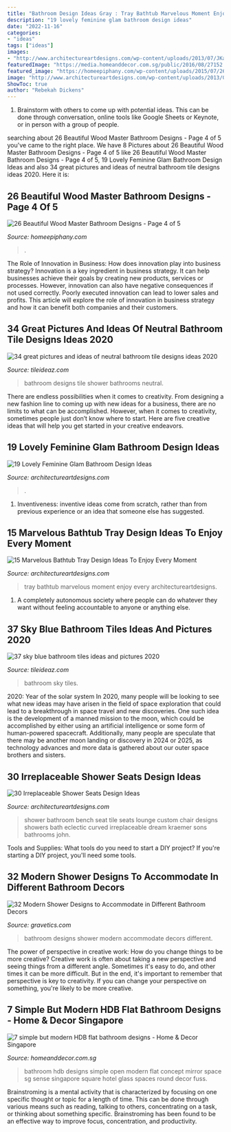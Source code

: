 ```yaml
---
title: "Bathroom Design Ideas Gray : Tray Bathtub Marvelous Moment Enjoy Every Architectureartdesigns"
description: "19 lovely feminine glam bathroom design ideas"
date: "2022-11-16"
categories:
- "ideas"
tags: ["ideas"]
images:
- "http://www.architectureartdesigns.com/wp-content/uploads/2013/07/JKandSons._com.jpg"
featuredImage: "https://media.homeanddecor.com.sg/public/2016/08/27152.jpg"
featured_image: "https://homeepiphany.com/wp-content/uploads/2015/07/26-Beautiful-Wood-Master-Bathroom-Designs-19.jpg"
image: "http://www.architectureartdesigns.com/wp-content/uploads/2013/07/JKandSons._com.jpg"
ShowToc: true
author: "Rebekah Dickens"
---
```



1. Brainstorm with others to come up with potential ideas. This can be done through conversation, online tools like Google Sheets or Keynote, or in person with a group of people.

	

		
searching about 26 Beautiful Wood Master Bathroom Designs - Page 4 of 5 you've came to the right place. We have 8 Pictures about 26 Beautiful Wood Master Bathroom Designs - Page 4 of 5 like 26 Beautiful Wood Master Bathroom Designs - Page 4 of 5, 19 Lovely Feminine Glam Bathroom Design Ideas and also 34 great pictures and ideas of neutral bathroom tile designs ideas 2020. Here it is:
		
    
## 26 Beautiful Wood Master Bathroom Designs - Page 4 Of 5

<img loading=lazy src="https://homeepiphany.com/wp-content/uploads/2015/07/26-Beautiful-Wood-Master-Bathroom-Designs-19.jpg" onerror="this.onerror=null;this.src='https://tse3.mm.bing.net/th?id=OIP.aHR1Vzd0dTRmPRmfeBqBvwHaLI&amp;pid=15.1';" alt="26 Beautiful Wood Master Bathroom Designs - Page 4 of 5">

_Source: homeepiphany.com_

>. 

	

The Role of Innovation in Business: How does innovation play into business strategy?
Innovation is a key ingredient in business strategy. It can help businesses achieve their goals by creating new products, services or processes. However, innovation can also have negative consequences if not used correctly. Poorly executed innovation can lead to lower sales and profits. This article will explore the role of innovation in business strategy and how it can benefit both companies and their customers.

    
## 34 Great Pictures And Ideas Of Neutral Bathroom Tile Designs Ideas 2020

<img loading=lazy src="https://www.tileideaz.com/wp-content/uploads/2015/10/7.jpg" onerror="this.onerror=null;this.src='https://tse4.mm.bing.net/th?id=OIP.vGX9J3PB67-_vLyzD3F4sAHaLF&amp;pid=15.1';" alt="34 great pictures and ideas of neutral bathroom tile designs ideas 2020">

_Source: tileideaz.com_

>bathroom designs tile shower bathrooms neutral. 

	

There are endless possibilities when it comes to creativity. From designing a new fashion line to coming up with new ideas for a business, there are no limits to what can be accomplished. However, when it comes to creativity, sometimes people just don’t know where to start. Here are five creative ideas that will help you get started in your creative endeavors.

    
## 19 Lovely Feminine Glam Bathroom Design Ideas

<img loading=lazy src="https://www.architectureartdesigns.com/wp-content/uploads/2015/01/721-630x924.jpg" onerror="this.onerror=null;this.src='https://tse2.mm.bing.net/th?id=OIP.MNnm_xForxsko2P8j8dQ6wHaK3&amp;pid=15.1';" alt="19 Lovely Feminine Glam Bathroom Design Ideas">

_Source: architectureartdesigns.com_

>. 

	

1. Inventiveness: inventive ideas come from scratch, rather than from previous experience or an idea that someone else has suggested.

    
## 15 Marvelous Bathtub Tray Design Ideas To Enjoy Every Moment

<img loading=lazy src="https://www.architectureartdesigns.com/wp-content/uploads/2013/04/ArchitectureArtDesigns-1461.jpg" onerror="this.onerror=null;this.src='https://tse3.mm.bing.net/th?id=OIP.xLlvw9zfK8znkME5As0RdQHaLH&amp;pid=15.1';" alt="15 Marvelous Bathtub Tray Design Ideas To Enjoy Every Moment">

_Source: architectureartdesigns.com_

>tray bathtub marvelous moment enjoy every architectureartdesigns. 

	

1. A completely autonomous society where people can do whatever they want without feeling accountable to anyone or anything else. 

    
## 37 Sky Blue Bathroom Tiles Ideas And Pictures 2020

<img loading=lazy src="https://www.tileideaz.com/wp-content/uploads/2015/06/62a15e620b73dfca0d6bb7a0447b191d.jpg" onerror="this.onerror=null;this.src='https://tse1.mm.bing.net/th?id=OIP.0KnzJLjr2dVBaw530PAr0gHaJ3&amp;pid=15.1';" alt="37 sky blue bathroom tiles ideas and pictures 2020">

_Source: tileideaz.com_

>bathroom sky tiles. 

	

2020: Year of the solar system
In 2020, many people will be looking to see what new ideas may have arisen in the field of space exploration that could lead to a breakthrough in space travel and new discoveries. One such idea is the development of a manned mission to the moon, which could be accomplished by either using an artificial intelligence or some form of human-powered spacecraft. Additionally, many people are speculate that there may be another moon landing or discovery in 2024 or 2025, as technology advances and more data is gathered about our outer space brothers and sisters.

    
## 30 Irreplaceable Shower Seats Design Ideas

<img loading=lazy src="http://www.architectureartdesigns.com/wp-content/uploads/2013/07/JKandSons._com.jpg" onerror="this.onerror=null;this.src='https://tse4.mm.bing.net/th?id=OIP.mSOKBYnNk_lmUt9OfaDpTwAAAA&amp;pid=15.1';" alt="30 Irreplaceable Shower Seats Design Ideas">

_Source: architectureartdesigns.com_

>shower bathroom bench seat tile seats lounge custom chair designs showers bath eclectic curved irreplaceable dream kraemer sons bathrooms john. 

	

Tools and Supplies: What tools do you need to start a DIY project?
If you're starting a DIY project, you'll need some tools.

    
## 32 Modern Shower Designs To Accommodate In Different Bathroom Decors

<img loading=lazy src="https://www.gravetics.com/wp-content/uploads/2017/05/tiny-bathroom-designs.jpg" onerror="this.onerror=null;this.src='https://tse2.mm.bing.net/th?id=OIP.LgVk7oAPjtOBylVqzhmxBAHaJ5&amp;pid=15.1';" alt="32 Modern Shower Designs to Accommodate in Different Bathroom Decors">

_Source: gravetics.com_

>bathroom designs shower modern accommodate decors different. 

	

The power of perspective in creative work: How do you change things to be more creative?
Creative work is often about taking a new perspective and seeing things from a different angle. Sometimes it's easy to do, and other times it can be more difficult. But in the end, it's important to remember that perspective is key to creativity. If you can change your perspective on something, you're likely to be more creative.

    
## 7 Simple But Modern HDB Flat Bathroom Designs - Home &amp; Decor Singapore

<img loading=lazy src="https://media.homeanddecor.com.sg/public/2016/08/27152.jpg" onerror="this.onerror=null;this.src='https://tse3.mm.bing.net/th?id=OIP.RPmruaMDvXUowmKXvcPemwHaLG&amp;pid=15.1';" alt="7 simple but modern HDB flat bathroom designs - Home &amp; Decor Singapore">

_Source: homeanddecor.com.sg_

>bathroom hdb designs simple open modern flat concept mirror space sg sense singapore square hotel glass spaces round decor fuss. 

	

Brainstroming is a mental activity that is characterized by focusing on one specific thought or topic for a length of time. This can be done through various means such as reading, talking to others, concentrating on a task, or thinking about something specific. Brainstroming has been found to be an effective way to improve focus, concentration, and productivity.

